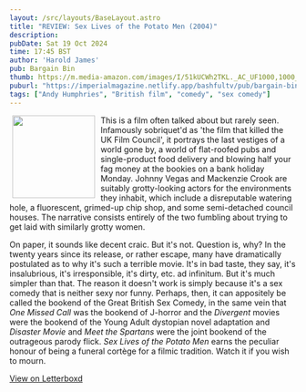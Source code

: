 ```yaml
---
layout: /src/layouts/BaseLayout.astro
title: "REVIEW: Sex Lives of the Potato Men (2004)"
description: 
pubDate: Sat 19 Oct 2024
time: 17:45 BST
author: 'Harold James'
pub: Bargain Bin
thumb: https://m.media-amazon.com/images/I/51kUCWh2TKL._AC_UF1000,1000_QL80_.jpg
puburl: "https://imperialmagazine.netlify.app/bashfultv/pub/bargain-bin"
tags: ["Andy Humphries", "British film", "comedy", "sex comedy"]
---
```

<img src="https://m.media-amazon.com/images/I/51kUCWh2TKL._AC_UF1000,1000_QL80_.jpg" style="width:145px;height:auto;float:left;padding-right:10px;padding-left:5px;">

This is a film often talked about but rarely seen. Infamously sobriquet'd as 'the film that killed the UK Film Council', it portrays the last vestiges of a world gone by, a world of flat-roofed pubs and single-product food delivery and blowing half your fag money at the bookies on a bank holiday Monday. Johnny Vegas and Mackenzie Crook are suitably grotty-looking actors for the environments they inhabit, which include a disreputable watering hole, a fluorescent, grimed-up chip shop, and some semi-detached council houses. The narrative consists entirely of the two fumbling about trying to get laid with similarly grotty women. 

On paper, it sounds like decent craic. But it's not. Question is, why? In the twenty years since its release, or rather escape, many have dramatically postulated as to why it's such a terrible movie. It's in bad taste, they say, it's insalubrious, it's irresponsible, it's dirty, etc. ad infinitum. But it's much simpler than that. The reason it doesn't work is simply because it's a sex comedy that is neither sexy nor funny. Perhaps, then, it can appositely be called the bookend of the Great British Sex Comedy, in the same vein that <i>One Missed Call</i> was the bookend of J-horror and the <i>Divergent</i> movies were the bookend of the Young Adult dystopian novel adaptation and <i>Disaster Movie</i> and <i>Meet the Spartans</i> were the joint bookend of the outrageous parody flick. <i>Sex Lives of the Potato Men</i> earns the peculiar honour of being a funeral cortège for a filmic tradition. Watch it if you wish to mourn.

<a href="https://letterboxd.com/for_you_bruce/film/sex-lives-of-the-potato-men/1/" target="_blank" rel="noopener noreferrer">View on Letterboxd</a>
